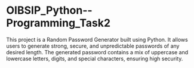 # OIBSIP_Python--Programming_Task2
This project is a Random Password Generator built using Python. It allows users to generate strong, secure, and unpredictable passwords of any desired length. The generated password contains a mix of uppercase and lowercase letters, digits, and special characters, ensuring high security.
